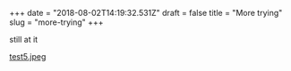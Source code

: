 +++
date = "2018-08-02T14:19:32.531Z"
draft = false
title = "More trying"
slug = "more-trying"
+++

still at it

[test5.jpeg](/images/2018/08/02/test5.jpeg)